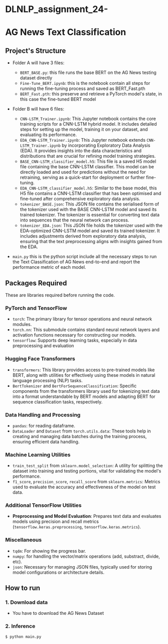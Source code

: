 # DLNLP_assignment_24-

# AG News Text Classification

## Project's Structure
- Folder A will have 3 files:
    - `BERT_BASE.py`: this file runs the base BERT on the AG News testing dataset directly
    - `Fine-Tune_BERT.ipynb`: this is the notebook contain all steps for running the fine-tuning process and saved as BERT_Fast.pth
    - `BERT_Fast.pth`: this preserve and retrieve a PyTorch model's state, in this case the fine-tuned BERT model

- Folder B will have 6 files:
    - `CNN-LSTM_Trainer.ipynb`: This Jupyter notebook contains the core training scripts for a CNN-LSTM hybrid model. It includes detailed steps for setting up the model, training it on your dataset, and evaluating its performance.
    - `EDA_CNN-LSTM_Trainer.ipynb`: This Jupyter notebook extends `CNN-LSTM_Trainer.ipynb` by incorporating Exploratory Data Analysis (EDA). It provides insights into the data characteristics and distributions that are crucial for refining model training strategies. 
    - `BASE_CNN-LSTM_classifier_model.h5`: This file is a saved H5 model file containing the base CNN-LSTM classifier. This model can be directly loaded and used for predictions without the need for retraining, serving as a quick-start for deployment or further fine-tuning.
    - `EDA_CNN-LSTM_classifier_model.h5`: Similar to the base model, this H5 file contains a CNN-LSTM classifier that has been optimised and fine-tuned after comprehensive exploratory data analysis. 
    - `tokenizer_BASE.json`: This JSON file contains the serialised form of the tokenizer used with the BASE CNN-LSTM model and saved its trained tokenizer. The tokenizer is essential for converting text data into sequences that the neural network can process. 
    - `tokenizer_EDA.json`: This JSON file holds the tokenizer used with the EDA-optimized CNN-LSTM model and saved its trained tokenizer. It includes adjustments derived from exploratory data analysis, ensuring that the text preprocessing aligns with insights gained from the EDA. 

- `main.py` this is the python script include all the necessary steps to run the Text Classification of AG News end-to-end and report the performance metric of each model.

## Packages Required

These are libraries required before running the code. 

### PyTorch and TensorFlow
- `torch`: The primary library for tensor operations and neural network modules. 
- `torch.nn`: This submodule contains standard neural network layers and activation functions necessary for constructing our models.
- `tensorflow`: Supports deep learning tasks, especially in data preprocessing and evaluation 

### Hugging Face Transformers
- `transformers`: This library provides access to pre-trained models like BERT, along with utilities for effectively using these models in natural language processing (NLP) tasks.
- `BertTokenizer` and `BertForSequenceClassification`: Specific components from the transformers library used for tokenizing text data into a format understandable by BERT models and adapting BERT for sequence classification tasks, respectively.

### Data Handling and Processing
- `pandas`: for reading dataframe.
- `DataLoader` and `Dataset` from `torch.utils.data`: These tools help in creating and managing data batches during the training process, ensuring efficient data handling.

### Machine Learning Utilities
- `train_test_split` from `sklearn.model_selection`: A utility for splitting the dataset into training and testing portions, vital for validating the model's performance.
- `f1_score`, `precision_score`, `recall_score` from `sklearn.metrics`: Metrics used to evaluate the accuracy and effectiveness of the model on test data.

### Additional TensorFlow Utilities
- **Preprocessing and Model Evaluation**: Prepares text data and evaluates models using precision and recall metrics (`tensorflow.keras.preprocessing`, `tensorflow.keras.metrics`).

### Miscellaneous
- `tqdm`: For showing the progress bar.
- `numpy`: for handling the vector/matrix operations (add, substract, divide, etc).
- `json`: Necessary for managing JSON files, typically used for storing model configurations or architecture details.

## How to run
### 1. Download data
- You have to download the AG News Dataset

### 2. Inference
```python
$ python main.py
```